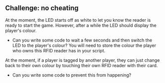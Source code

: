 ## Challenge: no cheating

At the moment, the LED starts off as white to let you know the reader is ready to start the game. However, after a while the LED should display the player's colour.

+ Can you write some code to wait a few seconds and then switch the LED to the player's colour? You will need to store the colour the player who owns this RFID reader has in your script.

At the moment, if a player is tagged by another player, they can just change back to their own colour by touching their own RFID reader with their card.

+ Can you write some code to prevent this from happening?

